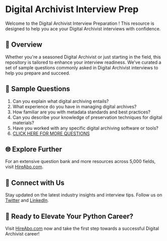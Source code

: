 # Digital Archivist Interview Prep

Welcome to the Digital Archivist Interview Preparation ! This resource is designed to help you ace your Digital Archivist interviews with confidence.

## 🚀 Overview

Whether you're a seasoned Digital Archivist or just starting in the field, this repository is tailored to enhance your interview readiness. We've curated a set of sample questions commonly asked in Digital Archivist interviews to help you prepare and succeed.

## 📝 Sample Questions

1. Can you explain what digital archiving entails?
2. What experience do you have in managing digital archives?
3. How familiar are you with metadata standards and best practices?
4. Can you describe your knowledge of preservation techniques for digital materials?
5. Have you worked with any specific digital archiving software or tools?
6. [CLICK HERE FOR MORE QUESTIONS](https://hireabo.com/job/18_0_19/Digital%20Archivist)

## 🌐 Explore Further

For an extensive question bank and more resources across 5,000 fields, visit [HireAbo.com](https://www.hireabo.com).

## 📱 Connect with Us

Stay updated on the latest industry insights and interview tips. Follow us on [Twitter](https://twitter.com/hireabo) and [LinkedIn](https://www.linkedin.com/in/hire-abo-3609972a8/).

## 🚀 Ready to Elevate Your Python Career?

Visit [HireAbo.com](https://www.hireabo.com) now and take the first step towards a successful Digital Archivist career!